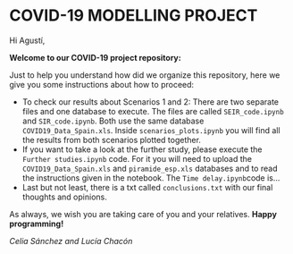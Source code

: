 # COVID-19 MODELLING PROJECT

Hi Agustí, 

**Welcome to our COVID-19 project repository:**

Just to help you understand how did we organize this repository, here we give you some instructions about how to proceed:

* To check our results about Scenarios 1 and 2: There are two separate files and one database to execute. The files are called `SEIR_code.ipynb` and `SIR_code.ipynb`. Both use the same database `COVID19_Data_Spain.xls`. Inside `scenarios_plots.ipynb` you will find all the results from both scenarios plotted together. 
* If you want to take a look at the further study, please execute the `Further studies.ipynb` code. For it you will need to upload the `COVID19_Data_Spain.xls` and `piramide_esp.xls` databases and to read the instructions given in the notebook. The `Time delay.ipynb`code is... 
* Last but not least, there is a txt called `conclusions.txt` with our final thoughts and opinions. 

As always, we wish you are taking care of you and your relatives. **Happy programming!**

*Celia Sánchez and Lucía Chacón*
